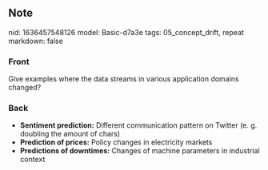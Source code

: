 ## Note
nid: 1636457548126
model: Basic-d7a3e
tags: 05_concept_drift, repeat
markdown: false

### Front
Give examples where the data streams in various application domains changed?

### Back
<ul><li><strong>Sentiment prediction:</strong> Different communication pattern on Twitter (e. g. doubling the amount of chars)</li><li><strong>Prediction of prices:</strong> Policy changes in electricity markets</li><li><strong>Predictions of downtimes:</strong> Changes of machine parameters in industrial context</li></ul>
